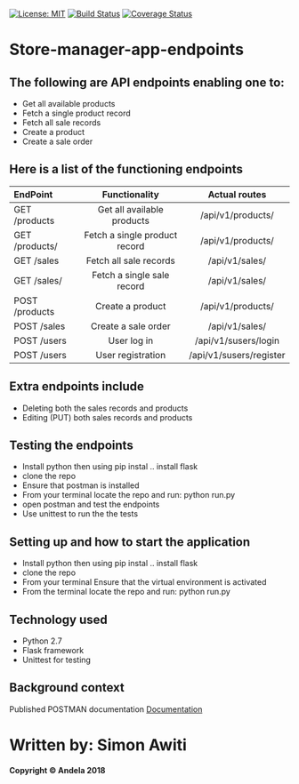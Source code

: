 [![License: MIT](https://img.shields.io/badge/License-MIT-yellow.svg)](https://opensource.org/licenses/MIT)
[![Build Status](https://travis-ci.org/SimonAwiti/Store-manager-app-endpoints.svg?branch=ft-signin-login-endpoints-161335558)](https://travis-ci.org/SimonAwiti/Store-manager-app-endpoints)
[![Coverage Status](https://coveralls.io/repos/github/SimonAwiti/Store-manager-app-endpoints/badge.svg?branch=ft-signin-login-endpoints-161335558)](https://coveralls.io/github/SimonAwiti/Store-manager-app-endpoints?branch=ft-signin-login-endpoints-161335558)

# Store-manager-app-endpoints

## The following are API endpoints enabling one to: 
* Get all available products
* Fetch a single product record
* Fetch all sale records 
* Create a product 
* Create a sale order
## Here is a list of the functioning endpoints

| EndPoint                  | Functionality                    |  Actual routes                |
| :---                      |     :---:                        |    :---:                      |
| GET /products             | Get all available products       |  /api/v1/products/            |
| GET /products/<productId> | Fetch a single product record    |  /api/v1/products/<productid> |
| GET /sales                | Fetch all sale records           |  /api/v1/sales/               |
| GET /sales/<saleId>       | Fetch a single sale record       |  /api/v1/sales/<salerecid>    |
| POST /products            | Create a product                 |  /api/v1/products/            |
| POST /sales               | Create a sale order              |  /api/v1/sales/               |
| POST /users               | User log in              |  /api/v1/susers/login               |
| POST /users               | User registration             |  /api/v1/susers/register               |
  
## Extra endpoints include 
* Deleting both the sales records and products
* Editing (PUT) both sales records and products

## Testing the endpoints

* Install python then using pip instal .. install flask
* clone the repo
* Ensure that postman is installed
* From your terminal locate the repo and run: python run.py
* open postman and test the endpoints
* Use unittest to run the the tests

## Setting up and how to start the application

* Install python then using pip instal .. install flask
* clone the repo
* From your terminal Ensure that the virtual environment is activated
* From the terminal locate the repo and run: python run.py

## Technology used

* Python 2.7
* Flask framework
* Unittest for testing

## Background context 

Published POSTMAN documentation
[Documentation](https://documenter.getpostman.com/view/5353857/RWgtTwtr#intro)

# Written by: Simon Awiti
#### Copyright © Andela 2018 


